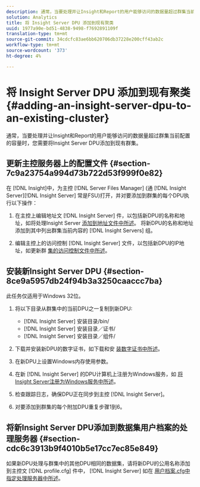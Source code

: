 ```yaml
---
description: 通常，当要处理并让Insight和Report的用户能够访问的数据量超过群集当前配置的容量时，您需要将Insight Server DPU添加到现有群集。
solution: Analytics
title: 将 Insight Server DPU 添加到现有聚类
uuid: 1977a90e-bd51-4838-9498-f7692891109f
translation-type: tm+mt
source-git-commit: 34cdcfc83ae6bb620706db37228e200cff43ab2c
workflow-type: tm+mt
source-wordcount: '373'
ht-degree: 4%

---
```



# 将 Insight Server DPU 添加到现有聚类{#adding-an-insight-server-dpu-to-an-existing-cluster}

通常，当要处理并让Insight和Report的用户能够访问的数据量超过群集当前配置的容量时，您需要将Insight Server DPU添加到现有群集。

## 更新主控服务器上的配置文件 {#section-7c9a23754a994d73b722d53f999f0e82}

在 [!DNL Insight]中，为主控 [!DNL Server Files Manager] (通 [!DNL Insight Server][!DNL Insight Server] 常是FSU)打开，并对要添加到群集的每个DPU执行以下操作：

1. 在主控上编辑地址文 [!DNL Insight Server] 件，以包括新DPU的名称和地址，如将处理Insight Server [添加到地址文件中所述](../../../../../home/c-inst-svr/c-install-ins-svr/c-ins-svr-clstrs/c-inst-ins-svr-clstr/c-inst-proc-clstr/c-config-mstr-ins-svr-clstr.md#section-2fe5298180164e8dbaa59ea6b6ff682d)。 将新DPU的名称和地址添加到其中列出群集当前内容的 [!DNL Insight Servers] 组。

1. 编辑主控上的访问控制 [!DNL Insight Server] 文件，以包括新DPU的IP地址，如更新群 [集的访问控制文件中所述](../../../../../home/c-inst-svr/c-install-ins-svr/c-ins-svr-clstrs/c-inst-ins-svr-clstr/c-inst-proc-clstr/c-config-mstr-ins-svr-clstr.md#section-fce1367d92a445168c35e9ca506e7d6b)。

## 安装新Insight Server DPU {#section-8ce9a5957db24f94b3a3250caaccc7ba}

此任务仅适用于Windows 32位。

1. 将以下目录从群集中的当前DPU之一复制到新DPU:

   * [!DNL Insight Server] 安装目录/bin/
   * [!DNL Insight Server] 安装目录／证书/
   * [!DNL Insight Server] 安装目录／组件/

1. 下载并安装新DPU的数字证书，如下载和安 [装数字证书中所述](../../../../../home/c-inst-svr/c-install-ins-svr/t-install-proc-inst-svr-dpu/c-dnld-dgtl-cert/c-dnld-dgtl-cert.md#concept-4f79c240492f4e52b6375b4b3bbefa17)。
1. 在新DPU上设置Windows内存使用参数。
1. 在新 [!DNL Insight Server] 的DPU计算机上注册为Windows服务，如 [将Insight Server注册为Windows服务中所述](../../../../../home/c-inst-svr/c-install-ins-svr/t-install-proc-inst-svr-dpu/c-reg-wdws-svc.md#concept-f2c7aa891d544a2595aa01d0d796a540)。

1. 检查跟踪日志，确保DPU正在同步到主控 [!DNL Insight Server]。
1. 对要添加到群集的每个附加DPU重复步骤1到6。

## 将新Insight Server DPU添加到数据集用户档案的处理服务器 {#section-cdc6c3913b9f4010b5e17cc7ec85e849}

如果新DPU处理与群集中的其他DPU相同的数据集，请将新DPU的公用名称添加到主控文 [!DNL profile.cfg] 件中， [!DNL Insight Server] 如在 [用户档案.cfg中指定处理服务器中所述](../../../../../home/c-inst-svr/c-install-ins-svr/c-ins-svr-clstrs/c-inst-ins-svr-clstr/c-inst-proc-clstr/c-config-prof-run-clstr.md#section-99664e072c21462f91fbafb6d893fcf9)。
